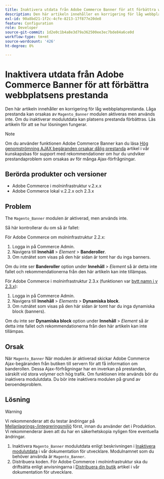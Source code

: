 ```yaml
---
title: Inaktivera utdata från Adobe Commerce Banner för att förbättra webbplatsens prestanda
description: Den här artikeln innehåller en korrigering för låg webbplatsprestanda. Låga prestanda kan orsakas av att modulen "Magento_Banner" är aktiverad men inte används. Om du inaktiverar modulutdata kan platsens prestanda förbättras. Läs artikeln för att se hur lösningen fungerar.
exl-id: 90a8bd21-1f2c-4cfe-8213-17f877e20de8
feature: Configuration
role: Developer
source-git-commit: 1d2e0c1b4a8e3d79a362500ee3ec7bde84a6ce0d
workflow-type: tm+mt
source-wordcount: '426'
ht-degree: 0%

---
```


# Inaktivera utdata från Adobe Commerce Banner för att förbättra webbplatsens prestanda

Den här artikeln innehåller en korrigering för låg webbplatsprestanda. Låga prestanda kan orsakas av `Magento_Banner` modulen aktiveras men används inte. Om du inaktiverar modulutdata kan platsens prestanda förbättras. Läs artikeln för att se hur lösningen fungerar.

>[!NOTE]
>
>Om du använder funktionen Adobe Commerce Banner kan du läsa [Hög genomströmning AJAX begäranden orsakar dålig prestanda](/help/troubleshooting/miscellaneous/high-throughput-ajax-requests-cause-poor-performance.md) artikel i vår kunskapsbas för support med rekommendationer om hur du undviker prestandaproblem som orsakas av för många Ajax-förfrågningar.

## Berörda produkter och versioner

* Adobe Commerce i molninfrastruktur v.2.x.x
* Adobe Commerce lokal v.2.2.x och 2.3.x

## Problem

The `Magento_Banner` modulen är aktiverad, men används inte.

Så här kontrollerar du om så är fallet:

För Adobe Commerce om molninfrastruktur 2.2.x:

1. Logga in på Commerce Admin.
1. Navigera till **Innehåll** > *Element* > **Banderoller**.
1. Om rutnätet som visas på den här sidan är tomt har du inga banners.

Om du inte ser **Banderoller** option under **Innehåll** > *Element* så är detta inte fallet och rekommendationerna från den här artikeln kan inte tillämpas.

För Adobe Commerce i molninfrastruktur 2.3.x (funktionen var [bytt namn i v 2.3.x](https://devdocs.magento.com/guides/v2.3/release-notes/ReleaseNotes2.3.0Commerce.html#banner-now-dynamic-block)):

1. Logga in på Commerce Admin.
1. Navigera till **Innehåll** > *Elements >*  **Dynamiska block**.
1. Om rutnätet som visas på den här sidan är tomt har du inga dynamiska block (banners).

Om du inte ser **Dynamiska block** option under **Innehåll** > *Element* så är detta inte fallet och rekommendationerna från den här artikeln kan inte tillämpas.

## Orsak

När `Magento_Banner` När modulen är aktiverad skickar Adobe Commerce Ajax-begäranden från butiken till servern för att få information om banderollen. Dessa Ajax-förfrågningar har en inverkan på prestandan, särskilt vid stora volymer och hög trafik. Om funktionen inte används bör du inaktivera modulutdata. Du bör inte inaktivera modulen på grund av beroendeproblem.

## Lösning

>[!WARNING]
>
>Vi rekommenderar att du testar ändringar på [Mellanlagrings-/integreringsmiljö](/help/announcements/adobe-commerce-announcements/integration-environment-enhancement-request-pro-and-starter.md) först, innan du använder det i Produktion. Vi rekommenderar även att du har en säkerhetskopia nyligen före eventuella ändringar.

1. Inaktivera `Magento_Banner` modulutdata enligt beskrivningen i [Inaktivera modulutdata](https://devdocs.magento.com/guides/v2.3/config-guide/config/disable-module-output.html) i vår dokumentation för utvecklare. Modulnamnet som du behöver använda är `Magento_Banner`.
1. Distribuera koden. För Adobe Commerce i molninfrastruktur ska du driftsätta enligt anvisningarna i [Distribuera din butik](https://devdocs.magento.com/guides/v2.3/cloud/live/stage-prod-live.html) artikel i vår dokumentation för utvecklare.
